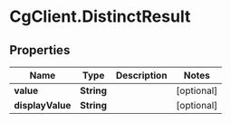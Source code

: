 # CgClient.DistinctResult

## Properties

Name | Type | Description | Notes
------------ | ------------- | ------------- | -------------
**value** | **String** |  | [optional] 
**displayValue** | **String** |  | [optional] 


